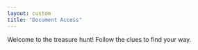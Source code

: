 ```yaml
---
layout: custom
title: "Document Access"
---
```


<p>Welcome to the treasure hunt! Follow the clues to find your way.</p>
